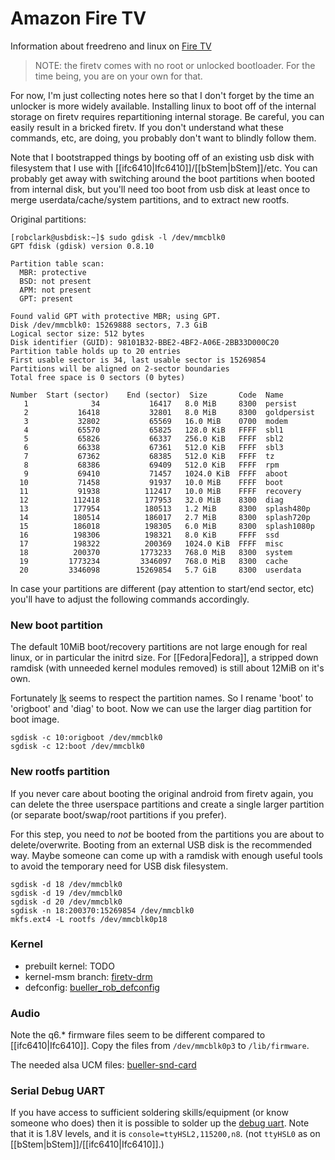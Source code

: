 # Amazon Fire TV

Information about freedreno and linux on [Fire TV](http://en.wikipedia.org/wiki/Amazon_Fire_TV)

> NOTE: the firetv comes with no root or unlocked bootloader.  For the time being, you are on your own for that.

For now, I'm just collecting notes here so that I don't forget by the time an unlocker is more widely available.  Installing linux to boot off of the internal storage on firetv requires repartitioning internal storage.  Be careful, you can easily result in a bricked firetv.  If you don't understand what these commands, etc, are doing, you probably don't want to blindly follow them.

Note that I bootstrapped things by booting off of an existing usb disk with filesystem that I use with [[ifc6410|Ifc6410]]/[[bStem|bStem]]/etc.  You can probably get away with switching around the boot partitions when booted from internal disk, but you'll need too boot from usb disk at least once to merge userdata/cache/system partitions, and to extract new rootfs. 

Original partitions:

    [robclark@usbdisk:~]$ sudo gdisk -l /dev/mmcblk0
    GPT fdisk (gdisk) version 0.8.10
    
    Partition table scan:
      MBR: protective
      BSD: not present
      APM: not present
      GPT: present
    
    Found valid GPT with protective MBR; using GPT.
    Disk /dev/mmcblk0: 15269888 sectors, 7.3 GiB
    Logical sector size: 512 bytes
    Disk identifier (GUID): 98101B32-BBE2-4BF2-A06E-2BB33D000C20
    Partition table holds up to 20 entries
    First usable sector is 34, last usable sector is 15269854
    Partitions will be aligned on 2-sector boundaries
    Total free space is 0 sectors (0 bytes)
    
    Number  Start (sector)    End (sector)  Size       Code  Name
       1              34           16417   8.0 MiB     8300  persist
       2           16418           32801   8.0 MiB     8300  goldpersist
       3           32802           65569   16.0 MiB    0700  modem
       4           65570           65825   128.0 KiB   FFFF  sbl1
       5           65826           66337   256.0 KiB   FFFF  sbl2
       6           66338           67361   512.0 KiB   FFFF  sbl3
       7           67362           68385   512.0 KiB   FFFF  tz
       8           68386           69409   512.0 KiB   FFFF  rpm
       9           69410           71457   1024.0 KiB  FFFF  aboot
      10           71458           91937   10.0 MiB    FFFF  boot
      11           91938          112417   10.0 MiB    FFFF  recovery
      12          112418          177953   32.0 MiB    8300  diag
      13          177954          180513   1.2 MiB     8300  splash480p
      14          180514          186017   2.7 MiB     8300  splash720p
      15          186018          198305   6.0 MiB     8300  splash1080p
      16          198306          198321   8.0 KiB     FFFF  ssd
      17          198322          200369   1024.0 KiB  FFFF  misc
      18          200370         1773233   768.0 MiB   8300  system
      19         1773234         3346097   768.0 MiB   8300  cache
      20         3346098        15269854   5.7 GiB     8300  userdata

In case your partitions are different (pay attention to start/end sector, etc) you'll have to adjust the following commands accordingly.

### New boot partition

The default 10MiB boot/recovery partitions are not large enough for real linux, or in particular the initrd size.  For [[Fedora|Fedora]], a stripped down ramdisk (with unneeded kernel modules removed) is still about 12MiB on it's own.

Fortunately [lk](https://www.codeaurora.org/cgit/quic/la/kernel/lk/) seems to respect the partition names.  So I rename 'boot' to 'origboot' and 'diag' to boot.  Now we can use the larger diag partition for boot image.

    sgdisk -c 10:origboot /dev/mmcblk0
    sgdisk -c 12:boot /dev/mmcblk0

### New rootfs partition

If you never care about booting the original android from firetv again, you can delete the three userspace partitions and create a single larger partition (or separate boot/swap/root partitions if you prefer).

For this step, you need to *not* be booted from the partitions you are about to delete/overwrite.  Booting from an external USB disk is the recommended way.  Maybe someone can come up with a ramdisk with enough useful tools to avoid the temporary need for USB disk filesystem.

    sgdisk -d 18 /dev/mmcblk0
    sgdisk -d 19 /dev/mmcblk0
    sgdisk -d 20 /dev/mmcblk0
    sgdisk -n 18:200370:15269854 /dev/mmcblk0
    mkfs.ext4 -L rootfs /dev/mmcblk0p18

### Kernel

 * prebuilt kernel: TODO
 * kernel-msm branch: [firetv-drm](https://github.com/freedreno/kernel-msm/commits/firetv-drm)
 * defconfig: [bueller_rob_defconfig](https://github.com/freedreno/kernel-msm/blob/firetv-drm/arch/arm/configs/bueller_rob_defconfig)

### Audio

Note the q6.* firmware files seem to be different compared to [[ifc6410|Ifc6410]].  Copy the files from `/dev/mmcblk0p3` to `/lib/firmware`.

The needed alsa UCM files: [bueller-snd-card](http://people.freedesktop.org/~robclark/bueller-snd-card/)

### Serial Debug UART

If you have access to sufficient soldering skills/equipment (or know someone who does) then it is possible to solder up the [debug uart](http://imgur.com/JG9jwWC).  Note that it is 1.8V levels, and it is `console=ttyHSL2,115200,n8`.  (not `ttyHSL0` as on [[bStem|bStem]]/[[ifc6410|Ifc6410]].)

 